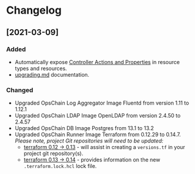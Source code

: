 # Changelog

## [2021-03-09]

### Added
- Automatically expose [Controller Actions and Properties](docs/reference/actions.md#controller-actions-and-properties) in resource types and resources.
- [upgrading.md](docs/upgrading.md) documentation.

### Changed
- Upgraded OpsChain Log Aggregator Image Fluentd from version 1.11 to 1.12.1
- Upgraded OpsChain LDAP Image OpenLDAP from version 2.4.50 to 2.4.57
- Upgraded OpsChain DB Image Postgres from 13.1 to 13.2
- Upgraded OpsChain Runner Image Terraform from 0.12.29 to 0.14.7.
  _Please note, project Git repositories will need to be updated:_
  - [terraform 0.12 -> 0.13](https://www.terraform.io/upgrade-guides/0-13.html) - will assist in creating a `versions.tf` in your project git repository(s).
  - [terraform 0.13 -> 0.14](https://www.terraform.io/upgrade-guides/0-14.html) - provides information on the new `.terraform.lock.hcl` lock file.
